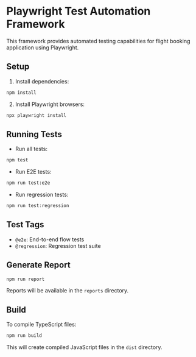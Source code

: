 # Playwright Test Automation Framework

This framework provides automated testing capabilities for flight booking application using Playwright.

## Setup

1. Install dependencies:
```bash
npm install
```

2. Install Playwright browsers:
```bash
npx playwright install
```

## Running Tests

- Run all tests:
```bash
npm test
```

- Run E2E tests:
```bash
npm run test:e2e
```

- Run regression tests:
```bash
npm run test:regression
```

## Test Tags

- `@e2e`: End-to-end flow tests
- `@regression`: Regression test suite

## Generate Report

```bash
npm run report
```

Reports will be available in the `reports` directory.

## Build

To compile TypeScript files:
```bash
npm run build
```

This will create compiled JavaScript files in the `dist` directory.
